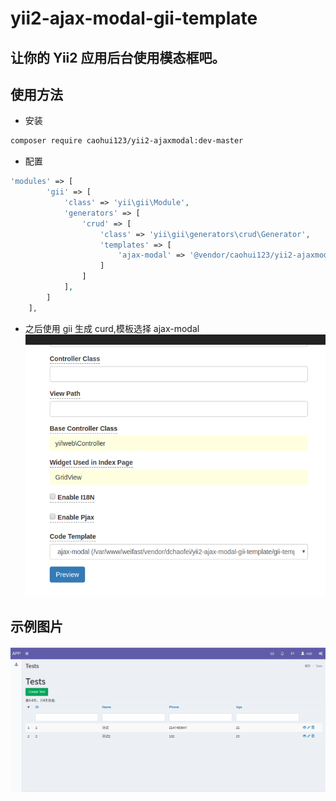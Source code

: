 # yii2-ajax-modal-gii-template
## 让你的 Yii2 应用后台使用模态框吧。
## 使用方法
- 安装
```bash
composer require caohui123/yii2-ajaxmodal:dev-master
```
- 配置
```php
'modules' => [
        'gii' => [
            'class' => 'yii\gii\Module',
            'generators' => [
                'crud' => [
                    'class' => 'yii\gii\generators\crud\Generator',
                    'templates' => [
                        'ajax-modal' => '@vendor/caohui123/yii2-ajaxmodal/gii-template/curd/default',
                    ]
                ]
            ],
        ]
    ],
```
- 之后使用 gii 生成 curd,模板选择 ajax-modal
![](https://raw.githubusercontent.com/dchaofei/images/master/yii2-ajaxmodal/operate.png)

## 示例图片
![](https://raw.githubusercontent.com/dchaofei/images/master/yii2-ajaxmodal/example.gif)
